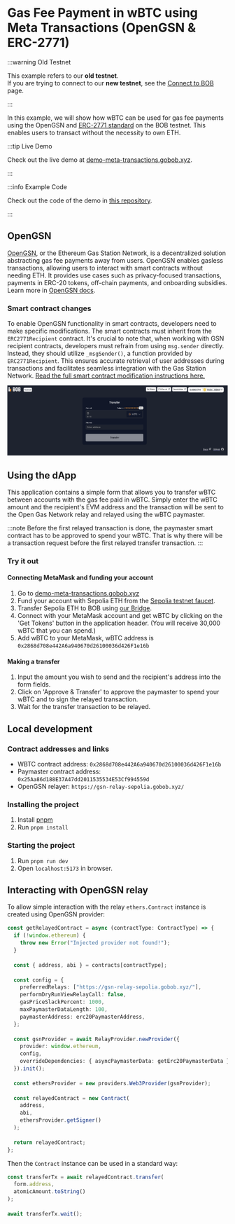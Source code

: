 # Gas Fee Payment in wBTC using Meta Transactions (OpenGSN & ERC-2771)

:::warning Old Testnet

This example refers to our **old testnet**.  
If you are trying to connect to our **new testnet**, see the [Connect to BOB](/docs/build/getting-started/networks/) page.

:::

In this example, we will show how wBTC can be used for gas fee payments using the OpenGSN and [ERC-2771 standard](https://eips.ethereum.org/EIPS/eip-2771) on the BOB testnet. This enables users to transact without the necessity to own ETH.

:::tip Live Demo

Check out the live demo at [demo-meta-transactions.gobob.xyz](https://demo-meta-transactions.gobob.xyz).

:::

:::info Example Code

Check out the code of the demo in [this repository](https://github.com/bob-collective/demo-meta-transactions-transfer/).

:::

## OpenGSN

[OpenGSN](https://opengsn.org/), or the Ethereum Gas Station Network, is a decentralized solution abstracting gas fee payments away from users. OpenGSN enables gasless transactions, allowing users to interact with smart contracts without needing ETH. It provides use cases such as privacy-focused transactions, payments in ERC-20 tokens, off-chain payments, and onboarding subsidies. Learn more in [OpenGSN docs](https://docs.opengsn.org/).

### Smart contract changes

To enable OpenGSN functionality in smart contracts, developers need to make specific modifications. The smart contracts must inherit from the `ERC2771Recipient` contract. It's crucial to note that, when working with GSN recipient contracts, developers must refrain from using `msg.sender` directly. Instead, they should utilize `_msgSender()`, a function provided by `ERC2771Recipient`. This ensures accurate retrieval of user addresses during transactions and facilitates seamless integration with the Gas Station Network.
[Read the full smart contract modification instructions here.](https://docs.opengsn.org/contracts/#writing-gsn-capable-contracts)

![preview](preview.png)

## Using the dApp

This application contains a simple form that allows you to transfer wBTC between accounts with the gas fee paid in wBTC. Simply enter the wBTC amount and the recipient's EVM address and the transaction will be sent to the Open Gas Network relay and relayed using the wBTC paymaster.

:::note
Before the first relayed transaction is done, the paymaster smart contract has to be approved to spend your wBTC. That is why there will be a transaction request before the first relayed transfer transaction.
:::

### Try it out

#### Connecting MetaMask and funding your account

1. Go to [demo-meta-transactions.gobob.xyz](https://demo-meta-transactions.gobob.xyz)
2. Fund your account with Sepolia ETH from the [Sepolia testnet faucet](https://faucetlink.to/sepolia).
3. Transfer Sepolia ETH to BOB using [our Bridge](https://app.gobob.xyz/).
4. Connect with your MetaMask account and get wBTC by clicking on the 'Get Tokens' button in the application header. (You will receive 30,000 wBTC that you can spend.)
5. Add wBTC to your MetaMask, wBTC address is `0x2868d708e442A6a940670d26100036d426F1e16b`

#### Making a transfer

1. Input the amount you wish to send and the recipient's address into the form fields.
2. Click on 'Approve & Transfer' to approve the paymaster to spend your wBTC and to sign the relayed transaction.
3. Wait for the transfer transaction to be relayed.

## Local development

### Contract addresses and links

- WBTC contract address: `0x2868d708e442A6a940670d26100036d426F1e16b`
- Paymaster contract address: `0x25Aa86d188E37A47dd2011535534E53Cf994559d`
- OpenGSN relayer: `https://gsn-relay-sepolia.gobob.xyz/`

### Installing the project

1. Install [pnpm](https://pnpm.io/installation)
2. Run `pnpm install`

### Starting the project

1. Run `pnpm run dev`
2. Open `localhost:5173` in browser.

## Interacting with OpenGSN relay

To allow simple interaction with the relay `ethers.Contract` instance is created using OpenGSN provider:

```typescript
const getRelayedContract = async (contractType: ContractType) => {
  if (!window.ethereum) {
    throw new Error("Injected provider not found!");
  }

  const { address, abi } = contracts[contractType];

  const config = {
    preferredRelays: ["https://gsn-relay-sepolia.gobob.xyz/"],
    performDryRunViewRelayCall: false,
    gasPriceSlackPercent: 1000,
    maxPaymasterDataLength: 100,
    paymasterAddress: erc20PaymasterAddress,
  };

  const gsnProvider = await RelayProvider.newProvider({
    provider: window.ethereum,
    config,
    overrideDependencies: { asyncPaymasterData: getErc20PaymasterData },
  }).init();

  const ethersProvider = new providers.Web3Provider(gsnProvider);

  const relayedContract = new Contract(
    address,
    abi,
    ethersProvider.getSigner()
  );

  return relayedContract;
};
```

Then the `Contract` instance can be used in a standard way:

```typescript
const transferTx = await relayedContract.transfer(
  form.address,
  atomicAmount.toString()
);

await transferTx.wait();
```
